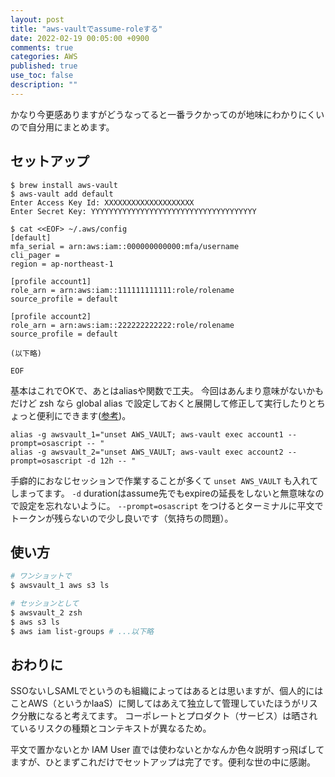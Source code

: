 ```yaml
---
layout: post
title: "aws-vaultでassume-roleする"
date: 2022-02-19 00:05:00 +0900
comments: true
categories: AWS
published: true
use_toc: false
description: ""
---
```


かなり今更感ありますがどうなってると一番ラクかってのが地味にわかりにくいので自分用にまとめます。

## セットアップ

```
$ brew install aws-vault
$ aws-vault add default
Enter Access Key Id: XXXXXXXXXXXXXXXXXXXX
Enter Secret Key: YYYYYYYYYYYYYYYYYYYYYYYYYYYYYYYYYYYYY

$ cat <<EOF> ~/.aws/config
[default]
mfa_serial = arn:aws:iam::000000000000:mfa/username
cli_pager =
region = ap-northeast-1

[profile account1]
role_arn = arn:aws:iam::111111111111:role/rolename
source_profile = default

[profile account2]
role_arn = arn:aws:iam::222222222222:role/rolename
source_profile = default

(以下略)

EOF
```

基本はこれでOKで、あとはaliasや関数で工夫。
今回はあんまり意味がないかもだけど zsh なら global alias で設定しておくと展開して修正して実行したりとちょっと便利にできます([参考](https://blog.patshead.com/2012/11/automatically-expaning-zsh-global-aliases---simplified.html))。

```
alias -g awsvault_1="unset AWS_VAULT; aws-vault exec account1 --prompt=osascript -- "
alias -g awsvault_2="unset AWS_VAULT; aws-vault exec account2 --prompt=osascript -d 12h -- "
```

手癖的におなじセッションで作業することが多くて `unset AWS_VAULT` も入れてしまってます。
`-d` durationはassume先でもexpireの延長をしないと無意味なので設定を忘れないように。
`--prompt=osascript` をつけるとターミナルに平文でトークンが残らないので少し良いです（気持ちの問題）。

## 使い方

```sh
# ワンショットで
$ awsvault_1 aws s3 ls

# セッションとして
$ awsvault_2 zsh
$ aws s3 ls
$ aws iam list-groups # ...以下略
```

## おわりに

SSOないしSAMLでというのも組織によってはあるとは思いますが、個人的にはことAWS（というかIaaS）に関してはあえて独立して管理していたほうがリスク分散になると考えてます。
コーポレートとプロダクト（サービス）は晒されているリスクの種類とコンテキストが異なるため。

平文で置かないとか IAM User 直では使わないとかなんか色々説明すっ飛ばしてますが、ひとまずこれだけでセットアップは完了です。便利な世の中に感謝。

